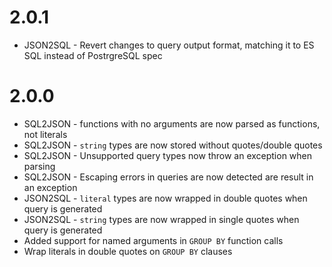 # 2.0.1
- JSON2SQL - Revert changes to query output format, matching it to ES SQL instead of PostrgreSQL spec

# 2.0.0
- SQL2JSON - functions with no arguments are now parsed as functions, not literals
- SQL2JSON - `string` types are now stored without quotes/double quotes
- SQL2JSON - Unsupported query types now throw an exception when parsing
- SQL2JSON - Escaping errors in queries are now detected are result in an exception
- JSON2SQL - `literal` types are now wrapped in double quotes  when query is generated
- JSON2SQL - `string` types are now wrapped in single quotes when query is generated  
- Added support for named arguments in `GROUP BY` function calls
- Wrap literals in double quotes on `GROUP BY` clauses
